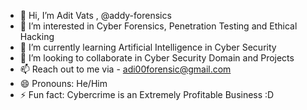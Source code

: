 - 👋 Hi, I’m Adit Vats , @addy-forensics
- 👀 I’m interested in Cyber Forensics, Penetration Testing and Ethical Hacking
- 🌱 I’m currently learning Artificial Intelligence in Cyber Security
- 💞️ I’m looking to collaborate in Cyber Security Domain and Projects
- 📫 Reach out to me via - adi00forensic@gmail.com
- 😄 Pronouns: He/Him
- ⚡ Fun fact: Cybercrime is an Extremely Profitable Business :D

<!---
addy-forensics/addy-forensics is a ✨ special ✨ repository because its `README.md` (this file) appears on your GitHub profile.
You can click the Preview link to take a look at your changes.
--->
